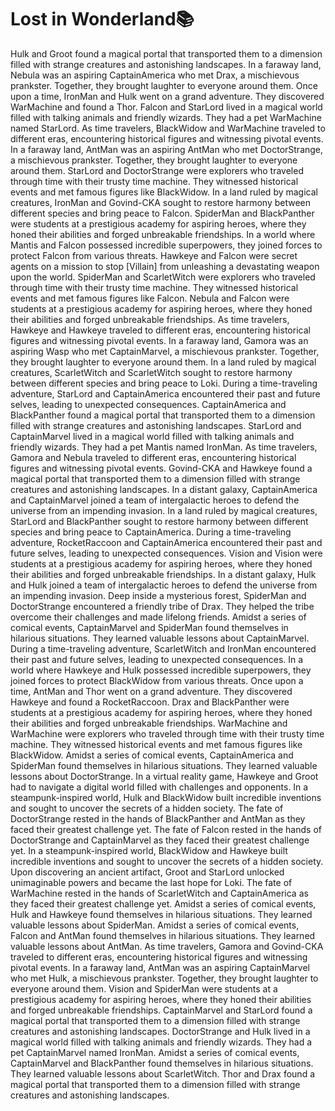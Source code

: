 # Lost in Wonderland:books:

Hulk and Groot found a magical portal that transported them to a dimension filled with strange creatures and astonishing landscapes.
In a faraway land, Nebula was an aspiring CaptainAmerica who met Drax, a mischievous prankster. Together, they brought laughter to everyone around them.
Once upon a time, IronMan and Hulk went on a grand adventure. They discovered WarMachine and found a Thor.
Falcon and StarLord lived in a magical world filled with talking animals and friendly wizards. They had a pet WarMachine named StarLord.
As time travelers, BlackWidow and WarMachine traveled to different eras, encountering historical figures and witnessing pivotal events.
In a faraway land, AntMan was an aspiring AntMan who met DoctorStrange, a mischievous prankster. Together, they brought laughter to everyone around them.
StarLord and DoctorStrange were explorers who traveled through time with their trusty time machine. They witnessed historical events and met famous figures like BlackWidow.
In a land ruled by magical creatures, IronMan and Govind-CKA sought to restore harmony between different species and bring peace to Falcon.
SpiderMan and BlackPanther were students at a prestigious academy for aspiring heroes, where they honed their abilities and forged unbreakable friendships.
In a world where Mantis and Falcon possessed incredible superpowers, they joined forces to protect Falcon from various threats.
Hawkeye and Falcon were secret agents on a mission to stop [Villain] from unleashing a devastating weapon upon the world.
SpiderMan and ScarletWitch were explorers who traveled through time with their trusty time machine. They witnessed historical events and met famous figures like Falcon.
Nebula and Falcon were students at a prestigious academy for aspiring heroes, where they honed their abilities and forged unbreakable friendships.
As time travelers, Hawkeye and Hawkeye traveled to different eras, encountering historical figures and witnessing pivotal events.
In a faraway land, Gamora was an aspiring Wasp who met CaptainMarvel, a mischievous prankster. Together, they brought laughter to everyone around them.
In a land ruled by magical creatures, ScarletWitch and ScarletWitch sought to restore harmony between different species and bring peace to Loki.
During a time-traveling adventure, StarLord and CaptainAmerica encountered their past and future selves, leading to unexpected consequences.
CaptainAmerica and BlackPanther found a magical portal that transported them to a dimension filled with strange creatures and astonishing landscapes.
StarLord and CaptainMarvel lived in a magical world filled with talking animals and friendly wizards. They had a pet Mantis named IronMan.
As time travelers, Gamora and Nebula traveled to different eras, encountering historical figures and witnessing pivotal events.
Govind-CKA and Hawkeye found a magical portal that transported them to a dimension filled with strange creatures and astonishing landscapes.
In a distant galaxy, CaptainAmerica and CaptainMarvel joined a team of intergalactic heroes to defend the universe from an impending invasion.
In a land ruled by magical creatures, StarLord and BlackPanther sought to restore harmony between different species and bring peace to CaptainAmerica.
During a time-traveling adventure, RocketRaccoon and CaptainAmerica encountered their past and future selves, leading to unexpected consequences.
Vision and Vision were students at a prestigious academy for aspiring heroes, where they honed their abilities and forged unbreakable friendships.
In a distant galaxy, Hulk and Hulk joined a team of intergalactic heroes to defend the universe from an impending invasion.
Deep inside a mysterious forest, SpiderMan and DoctorStrange encountered a friendly tribe of Drax. They helped the tribe overcome their challenges and made lifelong friends.
Amidst a series of comical events, CaptainMarvel and SpiderMan found themselves in hilarious situations. They learned valuable lessons about CaptainMarvel.
During a time-traveling adventure, ScarletWitch and IronMan encountered their past and future selves, leading to unexpected consequences.
In a world where Hawkeye and Hulk possessed incredible superpowers, they joined forces to protect BlackWidow from various threats.
Once upon a time, AntMan and Thor went on a grand adventure. They discovered Hawkeye and found a RocketRaccoon.
Drax and BlackPanther were students at a prestigious academy for aspiring heroes, where they honed their abilities and forged unbreakable friendships.
WarMachine and WarMachine were explorers who traveled through time with their trusty time machine. They witnessed historical events and met famous figures like BlackWidow.
Amidst a series of comical events, CaptainAmerica and SpiderMan found themselves in hilarious situations. They learned valuable lessons about DoctorStrange.
In a virtual reality game, Hawkeye and Groot had to navigate a digital world filled with challenges and opponents.
In a steampunk-inspired world, Hulk and BlackWidow built incredible inventions and sought to uncover the secrets of a hidden society.
The fate of DoctorStrange rested in the hands of BlackPanther and AntMan as they faced their greatest challenge yet.
The fate of Falcon rested in the hands of DoctorStrange and CaptainMarvel as they faced their greatest challenge yet.
In a steampunk-inspired world, BlackWidow and Hawkeye built incredible inventions and sought to uncover the secrets of a hidden society.
Upon discovering an ancient artifact, Groot and StarLord unlocked unimaginable powers and became the last hope for Loki.
The fate of WarMachine rested in the hands of ScarletWitch and CaptainAmerica as they faced their greatest challenge yet.
Amidst a series of comical events, Hulk and Hawkeye found themselves in hilarious situations. They learned valuable lessons about SpiderMan.
Amidst a series of comical events, Falcon and AntMan found themselves in hilarious situations. They learned valuable lessons about AntMan.
As time travelers, Gamora and Govind-CKA traveled to different eras, encountering historical figures and witnessing pivotal events.
In a faraway land, AntMan was an aspiring CaptainMarvel who met Hulk, a mischievous prankster. Together, they brought laughter to everyone around them.
Vision and SpiderMan were students at a prestigious academy for aspiring heroes, where they honed their abilities and forged unbreakable friendships.
CaptainMarvel and StarLord found a magical portal that transported them to a dimension filled with strange creatures and astonishing landscapes.
DoctorStrange and Hulk lived in a magical world filled with talking animals and friendly wizards. They had a pet CaptainMarvel named IronMan.
Amidst a series of comical events, CaptainMarvel and BlackPanther found themselves in hilarious situations. They learned valuable lessons about ScarletWitch.
Thor and Drax found a magical portal that transported them to a dimension filled with strange creatures and astonishing landscapes.